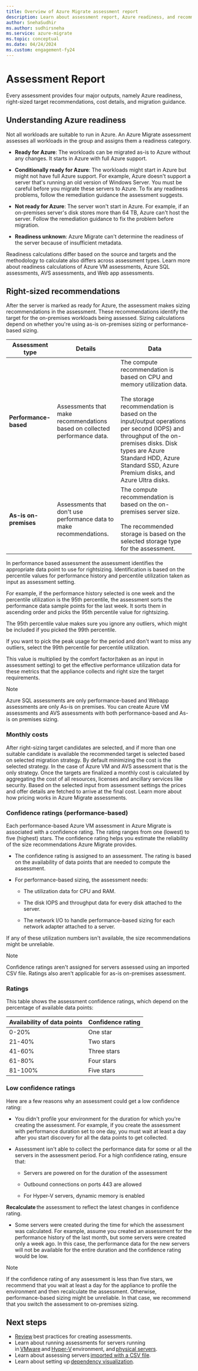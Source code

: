 ```yaml
--- 
title: Overview of Azure Migrate assessment report 
description: Learn about assessment report, Azure readiness, and recommendations. 
author: SnehaSudhir  
ms.author: sudhirsneha 
ms.service: azure-migrate 
ms.topic: conceptual 
ms.date: 04/24/2024 
ms.custom: engagement-fy24 
--- 
```


# Assessment Report 

Every assessment provides four major outputs, namely Azure readiness, right-sized target recommendations, cost details, and migration guidance.   

## Understanding Azure readiness 

Not all workloads are suitable to run in Azure. An Azure Migrate assessment assesses all workloads in the group and assigns them a readiness category. 

- **Ready for Azure**: The workloads can be migrated as-is to Azure without any changes. It starts in Azure with full Azure support. 

- **Conditionally ready for Azure**: The workloads might start in Azure but might not have full Azure support. For example, Azure doesn't support a server that's running an old version of Windows Server. You must be careful before you migrate these servers to Azure. To fix any readiness problems, follow the remediation guidance the assessment suggests. 

- **Not ready for Azure**: The server won't start in Azure. For example, if an on-premises server's disk stores more than 64 TB, Azure can't host the server. Follow the remediation guidance to fix the problem before migration. 

- **Readiness unknown**: Azure Migrate can't determine the readiness of the server because of insufficient metadata. 

Readiness calculations differ based on the source and targets and the methodology to calculate also differs across assessment types. Learn more about readiness calculations of Azure VM assessments, Azure SQL assessments, AVS assessments, and Web app assessments. 

## Right-sized recommendations 

After the server is marked as ready for Azure, the assessment makes sizing recommendations in the assessment. These recommendations identify the target for the on-premises workloads being assessed. Sizing calculations depend on whether you're using as-is on-premises sizing or performance-based sizing. 

**Assessment type** | **Details** | **Data** 
--- | --- | --- 
**Performance-based** | Assessments that make recommendations based on collected performance data. |  The compute recommendation is based on CPU and memory utilization data.<br/><br/> The storage recommendation is based on the input/output operations per second (IOPS) and throughput of the on-premises disks. Disk types are Azure Standard HDD, Azure Standard SSD, Azure Premium disks, and Azure Ultra disks. 
**As-is on-premises** | Assessments that don't use performance data to make recommendations. |  The compute recommendation is based on the on-premises server size.<br/><br/> The recommended storage is based on the selected storage type for the assessment. 

In performance based assessment the assessment identifies the appropriate data point to use for rightsizing. Identification is based on the percentile values for performance history and percentile utilization taken as input as assessment setting.   

For example, if the performance history selected is one week and the percentile utilization is the 95th percentile, the assessment sorts the performance data sample points for the last week. It sorts them in ascending order and picks the 95th percentile value for rightsizing. 
 
The 95th percentile value makes sure you ignore any outliers, which might be included if you picked the 99th percentile. 

If you want to pick the peak usage for the period and don't want to miss any outliers, select the 99th percentile for percentile utilization. 

This value is multiplied by the comfort factor(taken as an input in assessment setting) to get the effective performance utilization data for these metrics that the appliance collects and right size the target requirements. 

>[!Note] 
>Azure SQL assessments are only performance-based and Webapp assessments are only As-is on premises. You can create Azure VM assessments and AVS assessments with both performance-based and As-is on premises sizing. 

### Monthly costs 

After right-sizing target candidates are selected, and if more than one suitable candidate is available the recommended target is selected based on selected migration strategy. By default minimizing the cost is the selected strategy. In the case of Azure VM and AVS assessment that is the only strategy. Once the targets are finalized a monthly cost is calculated by aggregating the cost of all resources, licenses and ancillary services like security. Based on the selected input from assessment settings the prices and offer details are fetched to arrive at the final cost. Learn more about how pricing works in Azure Migrate assessments. 

### Confidence ratings (performance-based) 

Each performance-based Azure VM assessment in Azure Migrate is associated with a confidence rating. The rating ranges from one (lowest) to five (highest) stars. The confidence rating helps you estimate the reliability of the size recommendations Azure Migrate provides. 

- The confidence rating is assigned to an assessment. The rating is based on the availability of data points that are needed to compute the assessment. 

- For performance-based sizing, the assessment needs: 

  - The utilization data for CPU and RAM. 

  - The disk IOPS and throughput data for every disk attached to the server. 

  - The network I/O to handle performance-based sizing for each network adapter attached to a server. 

If any of these utilization numbers isn't available, the size recommendations might be unreliable. 

>[!Note]
>Confidence ratings aren't assigned for servers assessed using an imported CSV file. Ratings also aren't applicable for as-is on-premises assessment. 

### Ratings 

This table shows the assessment confidence ratings, which depend on the percentage of available data points: 

**Availability of data points** | **Confidence rating** 
--- | --- 
0-20% | One star 
21-40% | Two stars 
41-60% | Three stars 
61-80% | Four stars 
81-100% | Five stars 

### Low confidence ratings 

Here are a few reasons why an assessment could get a low confidence rating: 

- You didn't profile your environment for the duration for which you're creating the assessment. For example, if you create the assessment with performance duration set to one day, you must wait at least a day after you start discovery for all the data points to get collected. 

- Assessment isn't able to collect the performance data for some or all the servers in the assessment period. For a high confidence rating, ensure that: 

  - Servers are powered on for the duration of the assessment 

  - Outbound connections on ports 443 are allowed 

  - For Hyper-V servers, dynamic memory is enabled 

**Recalculate** the assessment to reflect the latest changes in confidence rating. 

- Some servers were created during the time for which the assessment was calculated. For example, assume you created an assessment for the performance history of the last month, but some servers were created only a week ago. In this case, the performance data for the new servers will not be available for the entire duration and the confidence rating would be low. 

>[!Note]
>If the confidence rating of any assessment is less than five stars, we recommend that you wait at least a day for the appliance to profile the environment and then recalculate the assessment. Otherwise, performance-based sizing might be unreliable. In that case, we recommend that you switch the assessment to on-premises sizing. 

## Next steps 

- [Review](./best-practices-assessment.md) best practices for creating assessments. 
- Learn about running assessments for servers running in [VMware](./tutorial-discover-vmware.md) and [Hyper-V](./tutorial-discover-hyper-v.md) environment, and [physical servers](./tutorial-discover-physical.md). 
- Learn about assessing servers [imported with a CSV file](./tutorial-discover-import.md). 
- Learn about setting up [dependency visualization](./concepts-dependency-visualization.md). 
